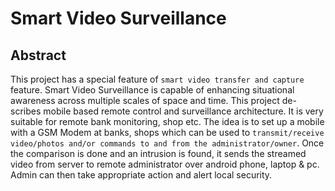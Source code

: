 # Smart Video Surveillance

## Abstract

This project has a special feature of `smart video transfer and capture` feature. Smart Video Surveillance is capable of enhancing situational awareness across multiple scales of space and time. This project de-scribes mobile based remote control and surveillance architecture. It is very suitable for remote bank monitoring, shop etc. The idea is to set up a mobile with a GSM Modem at banks, shops which can be used to `transmit/receive video/photos and/or commands to and from the administrator/owner`. Once the comparison is done and an intrusion is found, it sends the streamed video from server to remote administrator over android phone, laptop & pc. Admin can then take appropriate action and alert local security.
